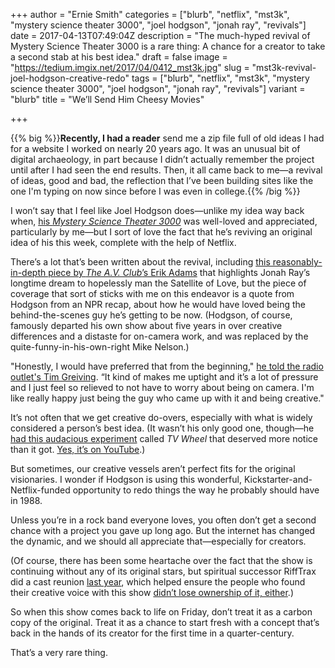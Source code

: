 +++
author = "Ernie Smith"
categories = ["blurb", "netflix", "mst3k", "mystery science theater 3000", "joel hodgson", "jonah ray", "revivals"]
date = 2017-04-13T07:49:04Z
description = "The much-hyped revival of Mystery Science Theater 3000 is a rare thing: A chance for a creator to take a second stab at his best idea."
draft = false
image = "https://tedium.imgix.net/2017/04/0412_mst3k.jpg"
slug = "mst3k-revival-joel-hodgson-creative-redo"
tags = ["blurb", "netflix", "mst3k", "mystery science theater 3000", "joel hodgson", "jonah ray", "revivals"]
variant = "blurb"
title = "We’ll Send Him Cheesy Movies"

+++

{{% big %}}**Recently, I had a reader** send me a zip file full of old ideas I had for a website I worked on nearly 20 years ago. It was an unusual bit of digital archaeology, in part because I didn’t actually remember the project until after I had seen the end results. Then, it all came back to me—a revival of ideas, good and bad, the reflection that I’ve been building sites like the one I'm typing on now since before I was even in college.{{% /big %}}

I won’t say that I feel like Joel Hodgson does—unlike my idea way back when, [his *Mystery Science Theater 3000*](http://amzn.to/2nGPdzw) was well-loved and appreciated, particularly by me—but I sort of love the fact that he’s reviving an original idea of his this week, complete with the help of Netflix.

There’s a lot that’s been written about the revival, including [this reasonably-in-depth piece by *The A.V. Club*’s Erik Adams](http://www.avclub.com/article/they-saved-mst3ks-brain-story-amazing-colossal-cul-253432) that highlights Jonah Ray’s longtime dream to hopelessly man the Satellite of Love, but the piece of coverage that sort of sticks with me on this endeavor is a quote from Hodgson from an NPR recap, about how he would have loved being the behind-the-scenes guy he’s getting to be now. (Hodgson, of course, famously departed his own show about five years in over creative differences and a distaste for on-camera work, and was replaced by the quite-funny-in-his-own-right Mike Nelson.)

 "Honestly, I would have preferred that from the beginning," [he told the radio outlet's Tim Greiving](http://www.npr.org/2017/04/12/522639096/new-mystery-science-theater-coming-to-netflix-in-the-not-too-distant-future). “It kind of makes me uptight and it’s a lot of pressure and I just feel so relieved to not have to worry about being on camera. I'm like really happy just being the guy who came up with it and being creative."

It’s not often that we get creative do-overs, especially with what is widely considered a person’s best idea. (It wasn’t his only good one, though—he [had this audacious experiment](http://splitsider.com/2017/02/when-feig-apatow-cross-and-hodgson-spun-the-tv-wheel/) called *TV Wheel* that deserved more notice than it got. [Yes, it’s on YouTube](https://www.youtube.com/watch?v=d4lD1xjtGYE&index=1&list=RDd4lD1xjtGYE).) 

But sometimes, our creative vessels aren’t perfect fits for the original visionaries. I wonder if Hodgson is using this wonderful, Kickstarter-and-Netflix-funded opportunity to redo things the way he probably should have in 1988.

Unless you’re in a rock band everyone loves, you often don’t get a second chance with a project you gave up long ago. But the internet has changed the dynamic, and we should all appreciate that—especially for creators.

(Of course, there has been some heartache over the fact that the show is continuing without any of its original stars, but spiritual successor RiffTrax did a cast reunion [last year](http://amzn.to/2nGIndq), which helped ensure the people who found their creative voice with this show [didn’t lose ownership of it, either](http://flavorwire.com/582703/rifftraxs-mst3k-reunion-was-a-welcome-revival-and-necessary-transition).)

So when this show comes back to life on Friday, don’t treat it as a carbon copy of the original. Treat it as a chance to start fresh with a concept that’s back in the hands of its creator for the first time in a quarter-century.

That’s a very rare thing.